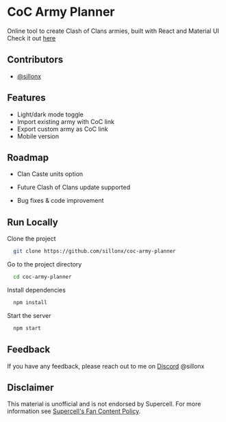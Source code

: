 
# CoC Army Planner

Online tool to create Clash of Clans armies, built with React and Material UI\
Check it out [here](https://sillonx.github.io/coc-army-planner/#/)


## Contributors

- [@sillonx](https://www.github.com/sillonx)


## Features

- Light/dark mode toggle
- Import existing army with CoC link
- Export custom army as CoC link
- Mobile version


## Roadmap

- Clan Caste units option

- Future Clash of Clans update supported

- Bug fixes & code improvement


## Run Locally

Clone the project

```bash
  git clone https://github.com/sillonx/coc-army-planner
```

Go to the project directory

```bash
  cd coc-army-planner
```

Install dependencies

```bash
  npm install
```

Start the server

```bash
  npm start
```


## Feedback

If you have any feedback, please reach out to me on [Discord](https://discord.gg/NMXt8kz) @sillonx


## Disclaimer

This material is unofficial and is not endorsed by Supercell. For more information see [Supercell's Fan Content Policy](www.supercell.com/fan-content-policy).


